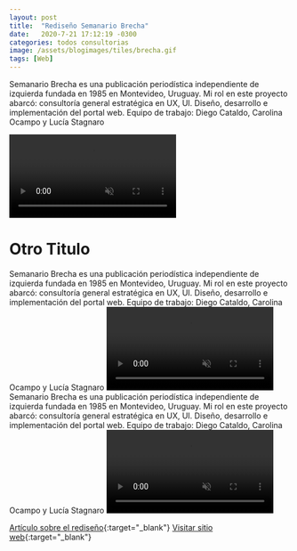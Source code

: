 ```yaml
---
layout: post
title:  "Rediseño Semanario Brecha"
date:   2020-7-21 17:12:19 -0300
categories: todos consultorias
image: /assets/blogimages/tiles/brecha.gif
tags: [Web]
---
```

Semanario Brecha es una publicación periodística independiente de izquierda fundada en 1985 en Montevideo, Uruguay. 
Mi rol en este proyecto abarcó: consultoría general estratégica en UX, UI. Diseño, desarrollo e implementación del portal web. 
Equipo de trabajo: Diego Cataldo, Carolina Ocampo y Lucía Stagnaro

<video autobuffer autoPlay loop muted><source src="/assets/blogimages/brecha-1.mp4" type="video/mp4" /></video>
# Otro Titulo
Semanario Brecha es una publicación periodística independiente de izquierda fundada en 1985 en Montevideo, Uruguay. 
Mi rol en este proyecto abarcó: consultoría general estratégica en UX, UI. Diseño, desarrollo e implementación del portal web. 
Equipo de trabajo: Diego Cataldo, Carolina Ocampo y Lucía Stagnaro
<video autobuffer autoPlay loop muted><source src="/assets/blogimages/brecha-2.mp4" type="video/mp4" /></video>
Semanario Brecha es una publicación periodística independiente de izquierda fundada en 1985 en Montevideo, Uruguay. 
Mi rol en este proyecto abarcó: consultoría general estratégica en UX, UI. Diseño, desarrollo e implementación del portal web. 
Equipo de trabajo: Diego Cataldo, Carolina Ocampo y Lucía Stagnaro
<video autobuffer autoPlay loop muted><source src="/assets/blogimages/brecha-3.mp4" type="video/mp4" /></video>

[Artículo sobre el rediseño](https://brecha.com.uy/otro-juego-es-posible/){:target="_blank"}
[Visitar sitio web](https://brecha.com.uy/){:target="_blank"}